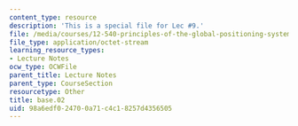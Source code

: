```yaml
---
content_type: resource
description: 'This is a special file for Lec #9.'
file: /media/courses/12-540-principles-of-the-global-positioning-system-spring-2012/98a6edf024700a71c4c18257d4356505_base.02
file_type: application/octet-stream
learning_resource_types:
- Lecture Notes
ocw_type: OCWFile
parent_title: Lecture Notes
parent_type: CourseSection
resourcetype: Other
title: base.02
uid: 98a6edf0-2470-0a71-c4c1-8257d4356505
---
```

